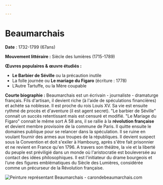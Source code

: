 ```yaml
---

---
```

# Beaumarchais

**Date** : 1732-1799 (67ans)

**Mouvement littéraire :** Siècle des lumières (1715-1789)

**Œuvres populaires & œuvre étudiés :**

* **Le Barbier de Séville** ou la précaution inutile
* La folle journée ou **Le mariage du Figaro**  (écriture : 1778)
* L’Autre Tartuffe, ou la Mère coupable

**Courte biographie :**
Beaumarchais est un écrivain - journaliste - dramaturge français.
Fils d'artisan, il devient riche (à l'aide de spéculations financières) et achète sa noblesse.
Il est proche du rois Louis XV.
Sa vie est ensuite rythmé de procès et d'aventure (il est agent secret).
"Le barbier de Séville" connait un succès retentissant mais est censuré et modifié.
"Le Mariage du Figaro" connait le même sort
A 58 ans, il se rallie à la **révolution française** et devient membre provisoire de la commune de Paris. Il quitte ensuite le domaines publique pour se relancer dans la spéculation. Il se ruine en voulant fournir des armes aux troupes de la républiques. Il devient suspect sous la Convention et doit s'exiler à Hambourg, après s'être fait prisonnier et ne revient en France qu'en 1796. A travers son théâtre, la vie et la liberté du peuple est préviligié dans un monde où l'aristocratie est bouleversée au contact des idées philosophiques. Il est l'initiateur du drame bourgeois et l’une des figures emblématiques du Siècle des Lumières, considérée comme un précurseur de la Révolution française.

![Peinture représentant Beaumarchais - carondebeaumarchais.com](https://www.carondebeaumarchais.com/images/hotel/hotel-1.jpg)